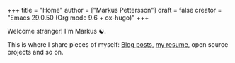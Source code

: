 +++
title = "Home"
author = ["Markus Pettersson"]
draft = false
creator = "Emacs 29.0.50 (Org mode 9.6 + ox-hugo)"
+++

Welcome stranger!
I'm Markus ☯.

This is where I share pieces of myself: [Blog posts](/blog), [my resume](/resume), open source projects and so on.
